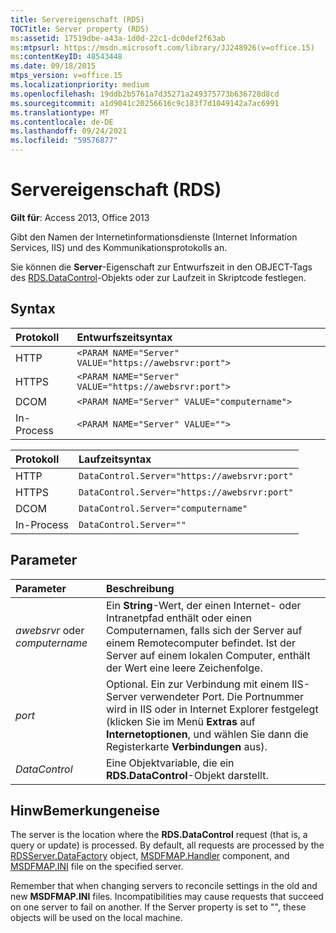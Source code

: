 ```yaml
---
title: Servereigenschaft (RDS)
TOCTitle: Server property (RDS)
ms:assetid: 17519dbe-a43a-1d0d-22c1-dc0def2f63ab
ms:mtpsurl: https://msdn.microsoft.com/library/JJ248926(v=office.15)
ms:contentKeyID: 48543448
ms.date: 09/18/2015
mtps_version: v=office.15
ms.localizationpriority: medium
ms.openlocfilehash: 19ddb2b5761a7d35271a249375773b636728d8cd
ms.sourcegitcommit: a1d9041c20256616c9c183f7d1049142a7ac6991
ms.translationtype: MT
ms.contentlocale: de-DE
ms.lasthandoff: 09/24/2021
ms.locfileid: "59576877"
---
```

# <a name="server-property-rds"></a>Servereigenschaft (RDS)

**Gilt für**: Access 2013, Office 2013

Gibt den Namen der Internetinformationsdienste (Internet Information Services, IIS) und des Kommunikationsprotokolls an.

Sie können die **Server**-Eigenschaft zur Entwurfszeit in den OBJECT-Tags des [RDS.DataControl](datacontrol-object-rds.md)-Objekts oder zur Laufzeit in Skriptcode festlegen.

## <a name="syntax"></a>Syntax

|Protokoll|Entwurfszeitsyntax|
|:-------|:-----------------|
|HTTP|`<PARAM NAME="Server" VALUE="https://awebsrvr:port">`|
|HTTPS|`<PARAM NAME="Server" VALUE="https://awebsrvr:port">`|
|DCOM|`<PARAM NAME="Server" VALUE="computername">`|
|In-Process|`<PARAM NAME="Server" VALUE="">`|


|Protokoll|Laufzeitsyntax|
|:-------|:--------------|
|HTTP|`DataControl.Server="https://awebsrvr:port"`|
|HTTPS|`DataControl.Server="https://awebsrvr:port"`|
|DCOM|`DataControl.Server="computername"`|
|In-Process|`DataControl.Server=""`|


## <a name="parameters"></a>Parameter

|Parameter|Beschreibung|
|:--------|:----------|
|*awebsrvr* oder *computername* |Ein **String**-Wert, der einen Internet- oder Intranetpfad enthält oder einen Computernamen, falls sich der Server auf einem Remotecomputer befindet. Ist der Server auf einem lokalen Computer, enthält der Wert eine leere Zeichenfolge.|
|*port* |Optional. Ein zur Verbindung mit einem IIS-Server verwendeter Port. Die Portnummer wird in IIS oder in Internet Explorer festgelegt (klicken Sie im Menü **Extras** auf **Internetoptionen**, und wählen Sie dann die Registerkarte **Verbindungen** aus).|
|*DataControl* |Eine Objektvariable, die ein **RDS.DataControl**-Objekt darstellt.|

## <a name="remarks"></a>HinwBemerkungeneise

The server is the location where the **RDS.DataControl** request (that is, a query or update) is processed. By default, all requests are processed by the [RDSServer.DataFactory](datafactory-object-rdsserver.md) object, [MSDFMAP.Handler](datafactory-customization.md) component, and [MSDFMAP.INI](understanding-the-customization-file.md) file on the specified server. 

Remember that when changing servers to reconcile settings in the old and new **MSDFMAP.INI** files. Incompatibilities may cause requests that succeed on one server to fail on another. If the Server property is set to "", these objects will be used on the local machine.

